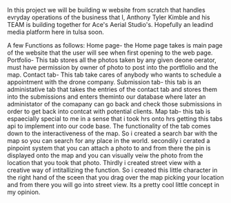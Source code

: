 In this project we will be building w website from scratch that handles evryday operations
of the business that I, Anthony Tyler Kimble and his TEAM  is building together for Ace's Aerial Studio's. Hopefully
an leadind media platform here in tulsa soon. 

A few Functions as follows:
Home page- the Home page takes is main page of the website that the user will see when first 
opening to the web page.
Portfolio- This tab stores all the photos taken by any given deone oerator, must have permission by owner of photo
to post into the portflolio and the map.
Contact tab- This tab take cares of anybody who wants to schedule a appointment with the drone company.
Submission tab- this tab is an administative tab that takes the entries of the contact tab and stores them into 
the submissions and enters theminto our database where later an administator of the comapany can go back and check 
those submissions in order to get back into contcat with potential clients.
Map tab- this tab is espaecially special to me in a sense that i took hrs onto hrs getting this tabs api to implement into our code base.
The functionality of the tab comes down to the interactiveness of the map. So i created a search bar with the map so you can search for any place in the world.
secondily i cerated a pinpoint system that you can attach a photo to and from there the pin is displayed onto the map and you can visually veiw the photo from the location that you took that photo.
Thirdly i created street view with a creative way of intitallizing the  function. So i created this little character in the right hand of the sceen that you drag over the map
picking your location and from there you will go into street view. Its a pretty cool little concept in my opinion. 

